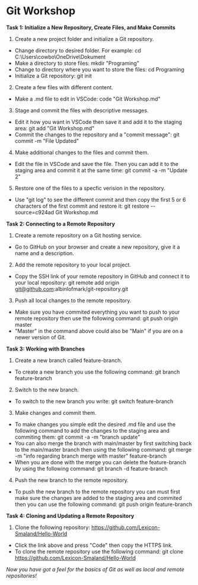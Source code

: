 # Git Workshop

**Task 1: Initialize a New Repository, Create Files, and Make Commits**
1. Create a new project folder and initialize a Git repository.
 - Change directory to desired folder. For example: cd C:\Users\cowbo\OneDrive\Dokument
 - Make a directory to store files: mkdir "Programing"
 - Change to directory where you want to store the files: cd Programing
 - Initialize a Git repository: git init

2. Create a few files with different content.
 - Make a .md file to edit in VSCode: code "Git Workshop.md"

3. Stage and commit the files with descriptive messages.
 - Edit it how you want in VSCode then save it and add it to the staging area: git add "Git Workshop.md"
 - Commit the changes to the repository and a "commit message": git commit -m "File Updated"

4. Make additional changes to the files and commit them.
 - Edit the file in VSCode and save the file. Then you can add it to the staging area and commit it at the same time: git commit -a -m "Update 2"

5. Restore one of the files to a specfic verision in the repository.
 - Use "git log" to see the different commit and then copy the first 5 or 6 characters of the first commit and restore it: git restore --source=c924ad Git Workshop.md

**Task 2: Connecting to a Remote Repository**
1. Create a remote repository on a Git hosting service.
 - Go to GitHub on your browser and create a new repository, give it a name and a description.

2. Add the remote repository to your local project.
 - Copy the SSH link of your remote repository in GitHub and connect it to your local repository: git remote add origin git@github.com:albinlofmark/git-repository.git

3. Push all local changes to the remote repository.
 - Make sure you have commited everything you want to push to your remote repository then use the following command: git push origin master 
 - "Master" in the command above could also be "Main" if you are on a newer version of Git.

**Task 3: Working with Branches**
1. Create a new branch called feature-branch.
 - To create a new branch you use the following command: git branch feature-branch

2. Switch to the new branch.
 - To switch to the new branch you write: git switch feature-branch

3. Make changes and commit them.
 - To make changes you simple edit the desired .md file and use the following command to add the changes to the staging area and commiting them: git commit -a -m "branch update"
 - You can also merge the branch with main/master by first switching back to the main/master branch then using the following command: git merge -m "info regarding branch merge with master" feature-branch
 - When you are done with the merge you can delete the feature-branch by using the following command: git branch -d feature-branch

4. Push the new branch to the remote repository.
 - To push the new branch to the remote repository you can must first make sure the changes are added to the staging area and commited then you can use the following command: git push origin feature-branch

**Task 4: Cloning and Updating a Remote Repository**
 1. Clone the following repository: https://github.com/Lexicon-Smaland/Hello-World
 - Click the link above and press "Code" then copy the HTTPS link.
 - To clone the remote repository use the following command: git clone https://github.com/Lexicon-Smaland/Hello-World

*Now you have got a feel for the basics of Git as well as local and remote repositories!*
